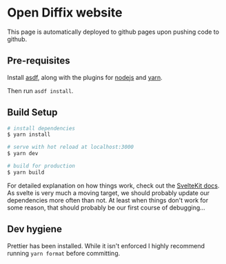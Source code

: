 # Open Diffix website

This page is automatically deployed to github pages
upon pushing code to github.

## Pre-requisites

Install [asdf](https://github.com/asdf-vm/asdf), along with the
plugins for [nodejs](https://github.com/asdf-vm/asdf-nodejs) and
[yarn](https://github.com/twuni/asdf-yarn).

Then run `asdf install`.

## Build Setup

```bash
# install dependencies
$ yarn install

# serve with hot reload at localhost:3000
$ yarn dev

# build for production
$ yarn build
```

For detailed explanation on how things work, check out the [SvelteKit docs](https://kit.svelte.dev/docs).
As svelte is very much a moving target, we should probably update our dependencies more often than not.
At least when things don't work for some reason, that should probably be our first course of debugging...

## Dev hygiene

Prettier has been installed.
While it isn't enforced I highly recommend running `yarn format` before committing.
